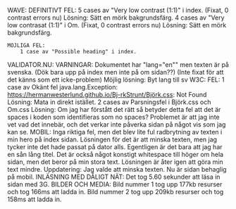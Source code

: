 WAVE:
    DEFINITIVT FEL:
        5 cases av "Very low contrast (1:1)" i index.
            (Fixat, 0 contrast errors nu)
                Lösning: Sätt en mörk bakgrundsfärg.
         4 cases av "Very low contrasat (1:1)" i Om.
            (Fixat, 0 contrast errors nu)
                Lösning: Sätt en mörk bakgrundsfärg.

    MÖJLIGA FEL:
        1 case av "Possible heading" i index.

VALIDATOR.NU:
    VARNINGAR:
        Dokumentet har "lang="en"" men texten är på svenska. (Dök bara upp på index men inte på om sidan??)
            (Inte fixat för att det känns som ett icke-problem)
                Möjlig lösning: Byt lang till sv
W3C:
    FEL:
        1 case av Okänt fel java.lang.Exception: https://hermanwesterlund.github.io/Bj-rkStrunt/Björk.css: Not Found
            Lösning: Mata in direkt istället.
        2 cases av Parsningsfel i Björk.css och Om.css
            Lösning: Om jag har förstått det rätt så betyder detta fel att det är spaces i koden som identifieras som no spaces? Problemet är att jag inte vet vad det innebär, och det verkar inte påverka sidan på något vis som jag kan se.
MOBIL:
    Inga riktiga fel, men det blev lite ful radbrytning av texten i min hero på index sidan. Lösningen för det är att minska texten, men jag tycker inte det hade passat på dator alls. Egentligen är det bara att jag har en sån lång titel. Det är också något konstigt whitespace till höger om hela sidan, men det beror på min stora text. Lösningen är åter igen att göra min text mindre.
        Uppdatering: Jag valde att minska texten. Nu är sidan behaglig på mobil.
INLÄSNING MED DÅLIGT NÄT:
    Det tog 5.60 sekunder att läsa in sidan med 3G.
BILDER OCH MEDIA:
    Bild nummer 1 tog upp 177kb resurser och tog 166ms att ladda in.
    Bild nummer 2 tog upp 209kb resurser och tog 158ms att ladda in.